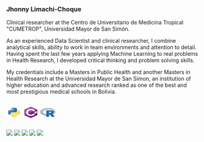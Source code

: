  ### Jhonny Limachi-Choque
 
Clinical researcher at the Centro de Universitario de Medicina Tropical "CUMETROP", Universidad Mayor de San Simón.

As an experienced Data Scientist and clinical researcher, I combine analytical skills, ability to work in team environments and attention to detail. Having spent the last few years applying Machine Learning to real problems in Health Research, I developed critical thinking and problem solving skills.

My credentials include a Masters in Public Health and another Masters in Health Research at the Universidad Mayor de San Simon, an institution of higher education and advanced research ranked as one of the best and most prestigious medical schools in Bolivia.




<div style="display: inline_block"><br>

  <img align="center" alt="Jhonny-Python" height="30" width="40" src="https://raw.githubusercontent.com/devicons/devicon/master/icons/python/python-original.svg">
  <img align="center" alt="Jhonny-Csharp" height="30" width="40" src="https://raw.githubusercontent.com/devicons/devicon/master/icons/csharp/csharp-original.svg">
  <img align="center" alt="R-Icon" height="30" width="40" src="https://raw.githubusercontent.com/devicons/devicon/master/icons/r/r-original.svg">
  

  
</div>

  ##
 
<div> 
  <a href="https://www.instagram.com/jhonny.limachi.md/"><img src="https://img.shields.io/badge/-Instagram-%23E4405F?style=for-the-badge&logo=instagram&logoColor=white" target="_blank"></a>
 	<a href="https://scholar.google.es/citations?user=kDWFv9cAAAAJ&hl=es&oi=ao"><img src="https://img.shields.io/badge/Google%20Acad%C3%A9mico-4285F4?style=for-the-badge&logo=google-scholar&logoColor=white" target="_blank"></a>
 <a href="https://twitter.com/JhonnyWils68181"><img src="https://img.shields.io/badge/Twitter-1DA1F2?style=for-the-badge&logo=twitter&logoColor=white" target="_blank"></a> 
  <a href = "https://mail.google.com/mail/u/0/#inbox"><img src="https://img.shields.io/badge/-Gmail-%23333?style=for-the-badge&logo=gmail&logoColor=white" target="_blank"></a>
  <a href="https://www.linkedin.com/in/jhonny-limachi-choque-md-mph-mhr-697bb5256/" target="_blank"><img src="https://img.shields.io/badge/-LinkedIn-%230077B5?style=for-the-badge&logo=linkedin&logoColor=white" target="_blank"></a> 
  
</div>
